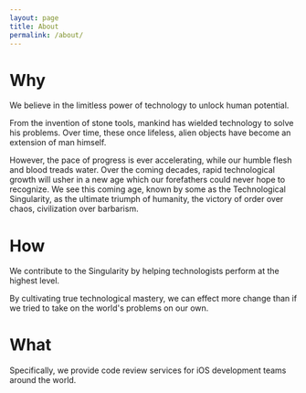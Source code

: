 ```yaml
---
layout: page
title: About
permalink: /about/
---
```


# Why

We believe in the limitless power of technology to unlock human potential.

From the invention of stone tools, mankind has wielded technology to solve his problems. Over time, these once lifeless, alien objects have become an extension of man himself. 

However, the pace of progress is ever accelerating, while our humble flesh and blood treads water. Over the coming decades, rapid technological growth will usher in a new age which our forefathers could never hope to recognize. We see this coming age, known by some as the Technological Singularity, as the ultimate triumph of humanity, the victory of order over chaos, civilization over barbarism.

# How

We contribute to the Singularity by helping technologists perform at the highest level.

By cultivating true technological mastery, we can effect more change than if we tried to take on the world's problems on our own.

# What

Specifically, we provide code review services for iOS development teams around the world. 
